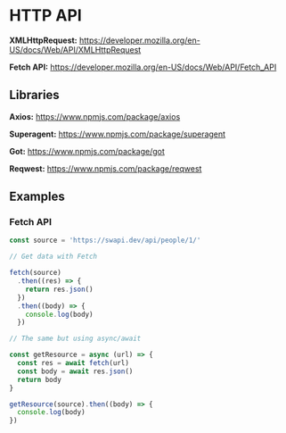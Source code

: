 # HTTP API

**XMLHttpRequest:** https://developer.mozilla.org/en-US/docs/Web/API/XMLHttpRequest

**Fetch API:** https://developer.mozilla.org/en-US/docs/Web/API/Fetch_API

## Libraries

**Axios:** https://www.npmjs.com/package/axios

**Superagent:** https://www.npmjs.com/package/superagent

**Got:** https://www.npmjs.com/package/got

**Reqwest:** https://www.npmjs.com/package/reqwest

## Examples

### Fetch API

```javascript
const source = 'https://swapi.dev/api/people/1/'

// Get data with Fetch

fetch(source)
  .then((res) => {
    return res.json()
  })
  .then((body) => {
    console.log(body)
  })

// The same but using async/await

const getResource = async (url) => {
  const res = await fetch(url)
  const body = await res.json()
  return body
}

getResource(source).then((body) => {
  console.log(body)
})
```
